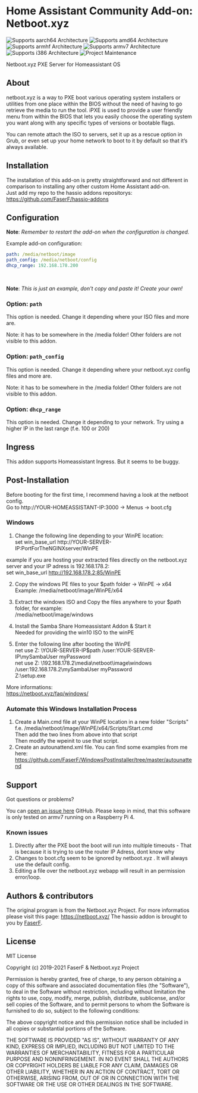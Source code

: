 # Home Assistant Community Add-on: Netboot.xyz
![Supports aarch64 Architecture][aarch64-shield] ![Supports amd64 Architecture][amd64-shield] ![Supports armhf Architecture][armhf-shield] ![Supports armv7 Architecture][armv7-shield] ![Supports i386 Architecture][i386-shield]
![Project Maintenance][maintenance-shield]

Netboot.xyz PXE Server for Homeassistant OS

## About

netboot.xyz is a way to PXE boot various operating system installers or utilities from one place within the BIOS without the need of having to go retrieve the media to run the tool. iPXE is used to provide a user friendly menu from within the BIOS that lets you easily choose the operating system you want along with any specific types of versions or bootable flags.

You can remote attach the ISO to servers, set it up as a rescue option in Grub, or even set up your home network to boot to it by default so that it’s always available.

## Installation

The installation of this add-on is pretty straightforward and not different in comparison to installing any other custom Home Assistant add-on.<br /> 
Just add my repo to the hassio addons repositorys: https://github.com/FaserF/hassio-addons

## Configuration

**Note**: _Remember to restart the add-on when the configuration is changed._

Example add-on configuration:

```yaml
path: /media/netboot/image
path_config: /media/netboot/config
dhcp_range: 192.168.178.200
```
<br /> 

**Note**: _This is just an example, don't copy and paste it! Create your own!_

### Option: `path`

This option is needed. Change it depending where your ISO files and more are.

Note: it has to be somewhere in the /media folder! Other folders are not visible to this addon.

### Option: `path_config`

This option is needed. Change it depending where your netboot.xyz config files and more are.

Note: it has to be somewhere in the /media folder! Other folders are not visible to this addon.

### Option: `dhcp_range`

This option is needed. Change it depending to your network. Try using a higher IP in the last range (f.e. 100 or 200)

## Ingress

This addon supports Homeassistant Ingress. But it seems to be buggy.

## Post-Installation
Before booting for the first time, I recommend having a look at the netboot config.<br /> 
Go to http://YOUR-HOMEASSISTANT-IP:3000 -> Menus -> boot.cfg<br /> 

### Windows
1. Change the following line depending to your WinPE location: <br /> 
   set win_base_url http://YOUR-SERVER-IP:PortForTheNGINXserver/WinPE <br /> 

example if you are hosting your extracted files directly on the netboot.xyz server and your IP adress is 192.168.178.2: <br /> 
set win_base_url http://192.168.178.2:85/WinPE <br /> 

2. Copy the windows PE files to your $path folder -> WinPE -> x64<br /> 
   Example: /media/netboot/image/WinPE/x64<br />

3. Extract the windows ISO and Copy the files anywhere to your $path folder, for example:<br /> 
   /media/netboot/image/windows<br /> 

4. Install the Samba Share Homeassistant Addon & Start it<br /> 
   Needed for providing the win10 ISO to the winPE<br /> 

5. Enter the following line after booting the WinPE<br /> 
net use Z: \\YOUR-SERVER-IP\$path /user:YOUR-SERVER-IP\mySambaUser myPassword<br /> 
net use Z: \\192.168.178.2\media\netboot\image\windows /user:192.168.178.2\mySambaUser myPassword<br /> 
Z:\setup.exe <br /> 

More informations: <br /> 
https://netboot.xyz/faq/windows/

### Automate this Windows Installation Process

1. Create a Main.cmd file at your WinPE location in a new folder "Scripts" <br /> 
   f.e. /media/netboot/image/WinPE/x64/Scripts/Start.cmd<br /> 
   Then add the two lines from above into that script<br /> 
   Then modify the wpeinit to use that script.
2. Create an autounattend.xml file. You can find some examples from me here: https://github.com/FaserF/WindowsPostInstaller/tree/master/autounattend<br /> 

## Support

Got questions or problems?

You can [open an issue here][issue] GitHub.
Please keep in mind, that this software is only tested on armv7 running on a Raspberry Pi 4.

### Known issues
1. Directly after the PXE boot the boot will run into multiple timeouts - That is because it is trying to use the router IP Adress, dont know why<br /> 
2. Changes to boot.cfg seem to be ignored by netboot.xyz . It will always use the default config.
3. Editing a file over the netboot.xyz webapp will result in an permission error/loop.

## Authors & contributors

The original program is from the Netboot.xyz Project. For more informatios please visit this page: https://netboot.xyz/
The hassio addon is brought to you by [FaserF].

## License

MIT License

Copyright (c) 2019-2021 FaserF & Netboot.xyz Project

Permission is hereby granted, free of charge, to any person obtaining a copy
of this software and associated documentation files (the "Software"), to deal
in the Software without restriction, including without limitation the rights
to use, copy, modify, merge, publish, distribute, sublicense, and/or sell
copies of the Software, and to permit persons to whom the Software is
furnished to do so, subject to the following conditions:

The above copyright notice and this permission notice shall be included in all
copies or substantial portions of the Software.

THE SOFTWARE IS PROVIDED "AS IS", WITHOUT WARRANTY OF ANY KIND, EXPRESS OR
IMPLIED, INCLUDING BUT NOT LIMITED TO THE WARRANTIES OF MERCHANTABILITY,
FITNESS FOR A PARTICULAR PURPOSE AND NONINFRINGEMENT. IN NO EVENT SHALL THE
AUTHORS OR COPYRIGHT HOLDERS BE LIABLE FOR ANY CLAIM, DAMAGES OR OTHER
LIABILITY, WHETHER IN AN ACTION OF CONTRACT, TORT OR OTHERWISE, ARISING FROM,
OUT OF OR IN CONNECTION WITH THE SOFTWARE OR THE USE OR OTHER DEALINGS IN THE
SOFTWARE.

[maintenance-shield]: https://img.shields.io/maintenance/yes/2021.svg
[aarch64-shield]: https://img.shields.io/badge/aarch64-yes-green.svg
[amd64-shield]: https://img.shields.io/badge/amd64-yes-green.svg
[armhf-shield]: https://img.shields.io/badge/armhf-yes-green.svg
[armv7-shield]: https://img.shields.io/badge/armv7-yes-green.svg
[i386-shield]: https://img.shields.io/badge/i386-yes-green.svg
[FaserF]: https://github.com/FaserF/
[issue]: https://github.com/FaserF/hassio-addons/issues